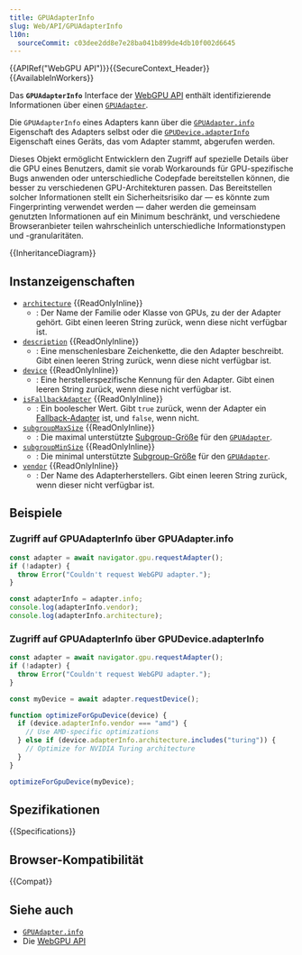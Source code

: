 ```yaml
---
title: GPUAdapterInfo
slug: Web/API/GPUAdapterInfo
l10n:
  sourceCommit: c03dee2dd8e7e28ba041b899de4db10f002d6645
---
```


{{APIRef("WebGPU API")}}{{SecureContext_Header}}{{AvailableInWorkers}}

Das **`GPUAdapterInfo`** Interface der [WebGPU API](/de/docs/Web/API/WebGPU_API) enthält identifizierende Informationen über einen [`GPUAdapter`](/de/docs/Web/API/GPUAdapter).

Die `GPUAdapterInfo` eines Adapters kann über die [`GPUAdapter.info`](/de/docs/Web/API/GPUAdapter/info) Eigenschaft des Adapters selbst oder die [`GPUDevice.adapterInfo`](/de/docs/Web/API/GPUDevice/adapterInfo) Eigenschaft eines Geräts, das vom Adapter stammt, abgerufen werden.

Dieses Objekt ermöglicht Entwicklern den Zugriff auf spezielle Details über die GPU eines Benutzers, damit sie vorab Workarounds für GPU-spezifische Bugs anwenden oder unterschiedliche Codepfade bereitstellen können, die besser zu verschiedenen GPU-Architekturen passen. Das Bereitstellen solcher Informationen stellt ein Sicherheitsrisiko dar — es könnte zum Fingerprinting verwendet werden — daher werden die gemeinsam genutzten Informationen auf ein Minimum beschränkt, und verschiedene Browseranbieter teilen wahrscheinlich unterschiedliche Informationstypen und -granularitäten.

{{InheritanceDiagram}}

## Instanzeigenschaften

- [`architecture`](/de/docs/Web/API/GPUAdapterInfo/architecture) {{ReadOnlyInline}}
  - : Der Name der Familie oder Klasse von GPUs, zu der der Adapter gehört. Gibt einen leeren String zurück, wenn diese nicht verfügbar ist.
- [`description`](/de/docs/Web/API/GPUAdapterInfo/description) {{ReadOnlyInline}}
  - : Eine menschenlesbare Zeichenkette, die den Adapter beschreibt. Gibt einen leeren String zurück, wenn diese nicht verfügbar ist.
- [`device`](/de/docs/Web/API/GPUAdapterInfo/device) {{ReadOnlyInline}}
  - : Eine herstellerspezifische Kennung für den Adapter. Gibt einen leeren String zurück, wenn diese nicht verfügbar ist.
- [`isFallbackAdapter`](/de/docs/Web/API/GPUAdapterInfo/isFallbackAdapter) {{ReadOnlyInline}}
  - : Ein boolescher Wert. Gibt `true` zurück, wenn der Adapter ein [Fallback-Adapter](/de/docs/Web/API/GPU/requestAdapter#fallback_adapters) ist, und `false`, wenn nicht.
- [`subgroupMaxSize`](/de/docs/Web/API/GPUAdapterInfo/subgroupMaxSize) {{ReadOnlyInline}}
  - : Die maximal unterstützte [Subgroup-Größe](https://gpuweb.github.io/gpuweb/wgsl/#subgroup-size) für den [`GPUAdapter`](/de/docs/Web/API/GPUAdapter).
- [`subgroupMinSize`](/de/docs/Web/API/GPUAdapterInfo/subgroupMinSize) {{ReadOnlyInline}}
  - : Die minimal unterstützte [Subgroup-Größe](https://gpuweb.github.io/gpuweb/wgsl/#subgroup-size) für den [`GPUAdapter`](/de/docs/Web/API/GPUAdapter).
- [`vendor`](/de/docs/Web/API/GPUAdapterInfo/vendor) {{ReadOnlyInline}}
  - : Der Name des Adapterherstellers. Gibt einen leeren String zurück, wenn dieser nicht verfügbar ist.

## Beispiele

### Zugriff auf GPUAdapterInfo über GPUAdapter.info

```js
const adapter = await navigator.gpu.requestAdapter();
if (!adapter) {
  throw Error("Couldn't request WebGPU adapter.");
}

const adapterInfo = adapter.info;
console.log(adapterInfo.vendor);
console.log(adapterInfo.architecture);
```

### Zugriff auf GPUAdapterInfo über GPUDevice.adapterInfo

```js
const adapter = await navigator.gpu.requestAdapter();
if (!adapter) {
  throw Error("Couldn't request WebGPU adapter.");
}

const myDevice = await adapter.requestDevice();

function optimizeForGpuDevice(device) {
  if (device.adapterInfo.vendor === "amd") {
    // Use AMD-specific optimizations
  } else if (device.adapterInfo.architecture.includes("turing")) {
    // Optimize for NVIDIA Turing architecture
  }
}

optimizeForGpuDevice(myDevice);
```

## Spezifikationen

{{Specifications}}

## Browser-Kompatibilität

{{Compat}}

## Siehe auch

- [`GPUAdapter.info`](/de/docs/Web/API/GPUAdapter/info)
- Die [WebGPU API](/de/docs/Web/API/WebGPU_API)
